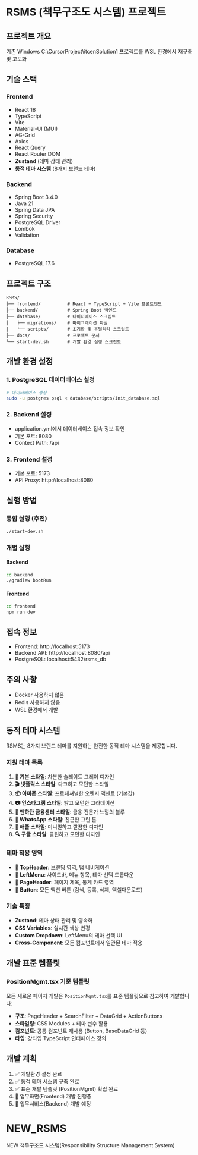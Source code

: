 # RSMS (책무구조도 시스템) 프로젝트

## 프로젝트 개요
기존 Windows C:\CursorProject\itcenSolution1 프로젝트를 WSL 환경에서 재구축 및 고도화

## 기술 스택

### Frontend
- React 18
- TypeScript
- Vite
- Material-UI (MUI)
- AG-Grid
- Axios
- React Query
- React Router DOM
- **Zustand** (테마 상태 관리)
- **동적 테마 시스템** (8가지 브랜드 테마)

### Backend
- Spring Boot 3.4.0
- Java 21
- Spring Data JPA
- Spring Security
- PostgreSQL Driver
- Lombok
- Validation

### Database
- PostgreSQL 17.6

## 프로젝트 구조
```
RSMS/
├── frontend/          # React + TypeScript + Vite 프론트엔드
├── backend/           # Spring Boot 백엔드
├── database/          # 데이터베이스 스크립트
│   ├── migrations/    # 마이그레이션 파일
│   └── scripts/       # 초기화 및 유틸리티 스크립트
├── docs/              # 프로젝트 문서
└── start-dev.sh       # 개발 환경 실행 스크립트
```

## 개발 환경 설정

### 1. PostgreSQL 데이터베이스 설정
```bash
# 데이터베이스 생성
sudo -u postgres psql < database/scripts/init_database.sql
```

### 2. Backend 설정
- application.yml에서 데이터베이스 접속 정보 확인
- 기본 포트: 8080
- Context Path: /api

### 3. Frontend 설정
- 기본 포트: 5173
- API Proxy: http://localhost:8080

## 실행 방법

### 통합 실행 (추천)
```bash
./start-dev.sh
```

### 개별 실행

#### Backend
```bash
cd backend
./gradlew bootRun
```

#### Frontend
```bash
cd frontend
npm run dev
```

## 접속 정보

- Frontend: http://localhost:5173
- Backend API: http://localhost:8080/api
- PostgreSQL: localhost:5432/rsms_db

## 주의 사항
- Docker 사용하지 않음
- Redis 사용하지 않음
- WSL 환경에서 개발

## 동적 테마 시스템

RSMS는 8가지 브랜드 테마를 지원하는 완전한 동적 테마 시스템을 제공합니다.

### 지원 테마 목록

1. **🎨 기본 스타일**: 차분한 슬레이트 그레이 디자인
2. **🎬 넷플릭스 스타일**: 다크하고 모던한 스타일
3. **📦 아마존 스타일**: 프로페셔널한 오렌지 액센트 (기본값)
4. **📷 인스타그램 스타일**: 밝고 모던한 그라데이션
5. **🏢 맨하탄 금융센터 스타일**: 금융 전문가 느낌의 블루
6. **💬 WhatsApp 스타일**: 친근한 그린 톤
7. **🍎 애플 스타일**: 미니멀하고 깔끔한 디자인
8. **🔍 구글 스타일**: 클린하고 모던한 디자인

### 테마 적용 영역
- 🎯 **TopHeader**: 브랜딩 영역, 탭 네비게이션
- 🎯 **LeftMenu**: 사이드바, 메뉴 항목, 테마 선택 드롭다운
- 🎯 **PageHeader**: 페이지 제목, 통계 카드 영역
- 🎯 **Button**: 모든 액션 버튼 (검색, 등록, 삭제, 엑셀다운로드)

### 기술 특징
- **Zustand**: 테마 상태 관리 및 영속화
- **CSS Variables**: 실시간 색상 변경
- **Custom Dropdown**: LeftMenu의 테마 선택 UI
- **Cross-Component**: 모든 컴포넌트에서 일관된 테마 적용

## 개발 표준 템플릿

### PositionMgmt.tsx 기준 템플릿
모든 새로운 페이지 개발은 `PositionMgmt.tsx`를 표준 템플릿으로 참고하여 개발합니다:

- **구조**: PageHeader + SearchFilter + DataGrid + ActionButtons
- **스타일링**: CSS Modules + 테마 변수 활용
- **컴포넌트**: 공통 컴포넌트 재사용 (Button, BaseDataGrid 등)
- **타입**: 강타입 TypeScript 인터페이스 정의

## 개발 계획
1. ✅ 개발환경 설정 완료
2. ✅ 동적 테마 시스템 구축 완료
3. ✅ 표준 개발 템플릿 (PositionMgmt) 확립 완료
4. 📝 업무화면(Frontend) 개발 진행중
5. 📝 업무서비스(Backend) 개발 예정

# NEW_RSMS
NEW 책무구조도 시스템(Responsibility Structure Management System) 
